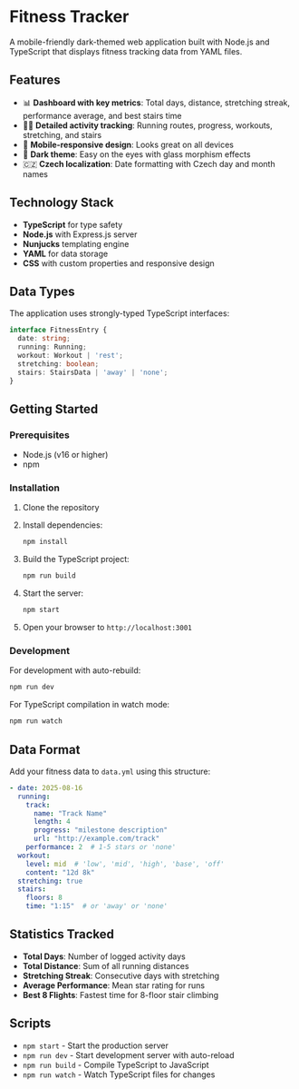 # Fitness Tracker

A mobile-friendly dark-themed web application built with Node.js and TypeScript that displays fitness tracking data from YAML files.

## Features

- 📊 **Dashboard with key metrics**: Total days, distance, stretching streak, performance average, and best stairs time
- 🏃‍♂️ **Detailed activity tracking**: Running routes, progress, workouts, stretching, and stairs
- 📱 **Mobile-responsive design**: Looks great on all devices
- 🌙 **Dark theme**: Easy on the eyes with glass morphism effects
- 🇨🇿 **Czech localization**: Date formatting with Czech day and month names

## Technology Stack

- **TypeScript** for type safety
- **Node.js** with Express.js server
- **Nunjucks** templating engine
- **YAML** for data storage
- **CSS** with custom properties and responsive design

## Data Types

The application uses strongly-typed TypeScript interfaces:

```typescript
interface FitnessEntry {
  date: string;
  running: Running;
  workout: Workout | 'rest';
  stretching: boolean;
  stairs: StairsData | 'away' | 'none';
}
```

## Getting Started

### Prerequisites
- Node.js (v16 or higher)
- npm

### Installation

1. Clone the repository
2. Install dependencies:
   ```bash
   npm install
   ```

3. Build the TypeScript project:
   ```bash
   npm run build
   ```

4. Start the server:
   ```bash
   npm start
   ```

5. Open your browser to `http://localhost:3001`

### Development

For development with auto-rebuild:
```bash
npm run dev
```

For TypeScript compilation in watch mode:
```bash
npm run watch
```

## Data Format

Add your fitness data to `data.yml` using this structure:

```yaml
- date: 2025-08-16
  running:
    track:
      name: "Track Name"
      length: 4
      progress: "milestone description"
      url: "http://example.com/track"
    performance: 2  # 1-5 stars or 'none'
  workout:
    level: mid  # 'low', 'mid', 'high', 'base', 'off'
    content: "12d 8k"
  stretching: true
  stairs:
    floors: 8
    time: "1:15"  # or 'away' or 'none'
```

## Statistics Tracked

- **Total Days**: Number of logged activity days
- **Total Distance**: Sum of all running distances
- **Stretching Streak**: Consecutive days with stretching
- **Average Performance**: Mean star rating for runs
- **Best 8 Flights**: Fastest time for 8-floor stair climbing

## Scripts

- `npm start` - Start the production server
- `npm run dev` - Start development server with auto-reload
- `npm run build` - Compile TypeScript to JavaScript
- `npm run watch` - Watch TypeScript files for changes
